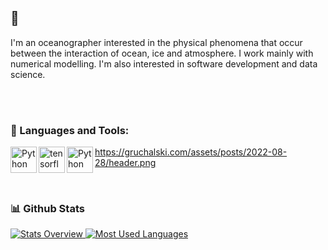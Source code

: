 ## 👋

I'm an oceanographer interested in the physical phenomena that occur between the interaction of ocean, ice and atmosphere. I work mainly with numerical modelling. I'm also interested in software development and data science.
<br/>
<br/>

<br>

### 🔨 Languages and Tools:
<a href="https://www.python.org" target="_blank"><img align="left" alt="Python" height ="42px" src="https://raw.githubusercontent.com/rahul-jha98/github_readme_icons/main/language_and_tools/square/python/python.svg"></a>
<a href="https://www.tensorflow.org" target="_blank"> <img align="left" src="https://raw.githubusercontent.com/rahul-jha98/github_readme_icons/main/language_and_tools/square/tensorflow/tensorflow.svg" alt="tensorflow" height="42px"/> </a> 
<a href="https://www.python.org" target="_blank"><img align="left" alt="Python" height ="42px" src="https://raw.githubusercontent.com/rahul-jha98/github_readme_icons/main/language_and_tools/square/python/python.svg"></a>
https://gruchalski.com/assets/posts/2022-08-28/header.png

<br>


### 📊 Github Stats
<a href='https://github.com/jtcarvalho/github-stats-transparent'>
  
![Stats Overview](https://raw.githubusercontent.com/jtcarvalho/github-stats-transparent/output/generated/overview.svg)
![Most Used Languages](https://raw.githubusercontent.com/jtcarvalho/github-stats-transparent/output/generated/languages.svg)

</a>
